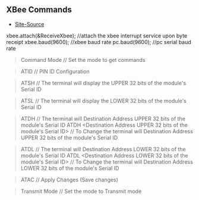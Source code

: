 ## XBee Commands

* [Site-Source](https://www.digikey.com/eewiki/display/Wireless/XBee+AT+Mode+-+Transmit+and+Command+Mode+Example)

xbee.attach(&ReceiveXbee);  //attach the xbee interrupt service upon byte receipt
xbee.baud(9600);  //xbee baud rate
pc.baud(9600);  //pc serial baud rate

> Command Mode <ENTER> // Set the mode to get commands

> ATID <ENTER>  // PIN ID Configuration

> ATSH <ENTER>  // The terminal will display the UPPER 32 bits of the module's Serial ID

> ATSL <ENTER>  // The terminal will display the LOWER 32 bits of the module's Serial ID

> ATDH <ENTER>  // The terminal will Destination Address UPPER 32 bits of the module's Serial ID
> ATDH <Destination Address UPPER 32 bits of the module's Serial ID><ENTER>  // To Change the terminal will Destination Address UPPER 32 bits of the module's Serial ID

> ATDL <ENTER>  // The terminal will Destination Address LOWER 32 bits of the module's Serial ID
> ATDL <Destination Address LOWER 32 bits of the module's Serial ID><ENTER>  // To Change the terminal will Destination Address LOWER 32 bits of the module's Serial ID

> ATAC <ENTER>  // Apply Changes (Save changes)

> Transmit Mode <ENTER> // Set the mode to Transmit mode
